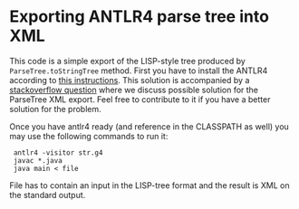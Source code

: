 # Exporting ANTLR4 parse tree into XML

This code is a simple export of the LISP-style tree produced by `ParseTree.toStringTree` method. First you have to install the ANTLR4 according to [this instructions](https://github.com/antlr/antlr4/blob/master/doc/getting-started.md). This solution is accompanied by a [stackoverflow question](https://stackoverflow.com/questions/46648209/transform-parse-tree-into-xml) where we discuss possible solution for the ParseTree XML export. Feel free to contribute to it if you have a better solution for the problem.

Once you have antlr4 ready (and reference in the CLASSPATH as well) you may use the following commands to run it:

     antlr4 -visitor str.g4
	 javac *.java
	 java main < file
	 
File has to contain an input in the LISP-tree format and the result is XML on the standard output.
